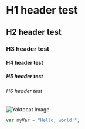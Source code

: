 # H1 header test
## H2 header test
### H3 header test
#### H4 header test
##### H5 header test
###### H6 header test

![Yaktocat Image](https://octodex.github.com/images/yaktocat.png)

``` javascript
var myVar = "Hello, world!";
```
